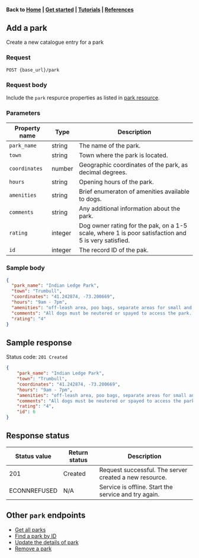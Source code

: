#### Back to [Home](index.md) | [Get started](index.md#get-started) | [Tutorials](index.md#tutorials) | [References](index.md#reference)

## Add a park 
Create a new catalogue entry for a park

### Request
```
POST {base_url}/park
```

### Request body
Include  the `park` respurce properties as listed in [park resource](park-ref.md).

### Parameters    

| Property name   | Type   | Description   | 
|---|---|---|
| `park_name`  | string   | The name of the park.  |
| `town`  | string   | Town where the park is located.  |   
| `coordinates`  | number  | Geographic coordinates of the park, as decimal degrees. |   
| `hours`  | string   | Opening hours of the park.  |   
| `amenities`  | string  | Brief enumeraton of amenities available to dogs.  |  
| `comments`  | string   | Any additional information about the park.  |   
| `rating`  | integer  | Dog owner rating for the pak, on a 1-5 scale, where 1 is poor satisfaction and 5 is very satisfied.  |   
| `id`   | integer  | The record ID of the pak.  | 

### Sample body

```json
{
  "park_name": "Indian Ledge Park",
  "town": "Trumbull",
  "coordinates": "41.242874, -73.200669",
  "hours": "9am - 7pm",
  "amenities": "off-leash area, poo bags, separate areas for small and large dogs",
  "comments": "All dogs must be neutered or spayed to access the park. A Trumbull resident sticker is required for parking.",
  "rating": "4"
}
```

## Sample response
Status code: `201 Created`

```json
{
    "park_name": "Indian Ledge Park",
    "town": "Trumbull",
    "coordinates": "41.242874, -73.200669",
    "hours": "9am - 7pm",
    "amenities": "off-leash area, poo bags, separate areas for small and large dogs",
    "comments": "All dogs must be neutered or spayed to access the park. A Trumbull resident sticker is required for parking.",
    "rating": "4",
    "id": 6
}
```
## Response status

| Status value   | Return status  | Description   |    
|---|---|---|
| 201  | Created  | Request successful. The server created a new resource.  |  
| ECONNREFUSED | N/A | Service is offline. Start the service and try again.| 

## Other `park` endpoints
* [Get all parks](park-get-all-parks.md)
* [Find a park by ID](park-get-park-by-id)
* [Update the details of park](park-update-park.md)
* [Remove a park](park-delete-park.md)